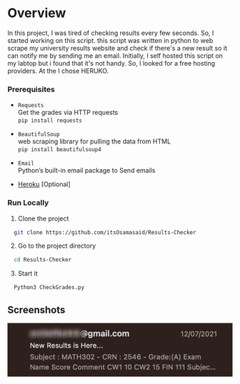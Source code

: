 # Overview

In this project, I was tired of checking results every few seconds. So, I started working on this script.
this script was written in python to web scrape my university results website and check if there's a new result so it can notify me by sending me an email.
Initially, I self hosted this script on my labtop but i found that it's not handy. So, I looked for a free hosting providers. At the I chose HERUKO.


### Prerequisites

- `Requests`\
Get the grades via HTTP requests\
```pip install requests```

- `BeautifulSoup`\
 web scraping library for pulling the data from HTML \
```pip install beautifulsoup4```

- `Email`\
Python’s built-in email package to Send emails

- [Heroku](https://www.heroku.com/) [Optional]


### Run Locally

1. Clone the project

```bash
  git clone https://github.com/itsOsamasaid/Results-Checker
```

2. Go to the project directory

```bash
  cd Results-Checker
```

3. Start it

```bash
  Python3 CheckGrades.py
```
## Screenshots
![Result](https://github.com/itsOsamasaid/Results-Checker/blob/main/Result.png)



